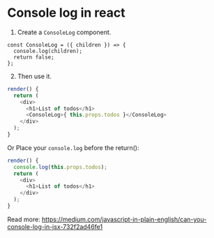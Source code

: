 # Console log in react

1. Create a `ConsoleLog` component.
```
const ConsoleLog = ({ children }) => {
  console.log(children);
  return false;
};
```
2. Then use it.
```javascript
render() {
  return (
    <div>
      <h1>List of todos</h1>
      <ConsoleLog>{ this.props.todos }</ConsoleLog>
    </div>
  );
}
```

Or Place your `console.log` before the return():   
```javascript
render() {
  console.log(this.props.todos);
  return (
    <div>
      <h1>List of todos</h1>
    </div>
  );
}
```

Read more: https://medium.com/javascript-in-plain-english/can-you-console-log-in-jsx-732f2ad46fe1
